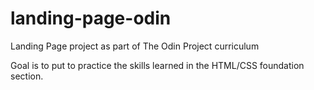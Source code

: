 # landing-page-odin

Landing Page project as part of The Odin Project curriculum

Goal is to put to practice the skills learned in the HTML/CSS foundation section.
